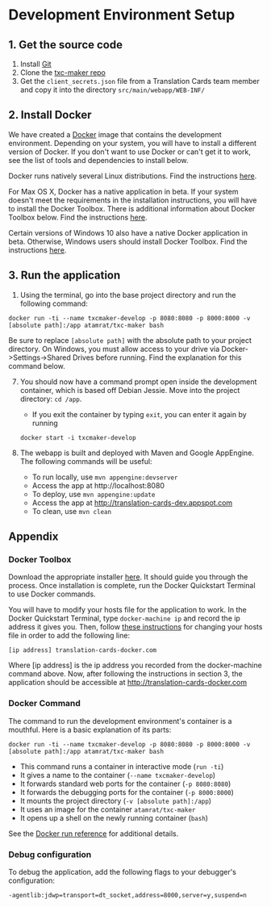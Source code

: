 # Development Environment Setup

## 1. Get the source code

1. Install [Git](https://git-scm.com/book/en/v2/Getting-Started-Installing-Git)
2. Clone the [txc-maker repo](https://github.com/translation-cards/txc-maker.git)
3. Get the `client_secrets.json` file from a Translation Cards team member and copy it into the directory `src/main/webapp/WEB-INF/`


## 2. Install Docker

We have created a [Docker](https://www.docker.com/what-docker) image that contains the development environment. Depending on your system, you will have to install a different version of Docker. If you don't want to use Docker or can't get it to work, see the list of tools and dependencies to install below.

 Docker runs natively several Linux distributions. Find the instructions [here](https://docs.docker.com/engine/installation/linux/ubuntulinux/).

 For Max OS X, Docker has a native application in beta. If your system doesn't meet the requirements in the installation instructions, you will have to install the Docker Toolbox. There is additional information about Docker Toolbox below. Find the instructions [here](https://docs.docker.com/engine/installation/mac/).

 Certain versions of Windows 10 also have a native Docker application in beta. Otherwise, Windows users should install Docker Toolbox. Find the instructions [here](https://docs.docker.com/engine/installation/windows/).

 ## 3. Run the application
1. Using the terminal, go into the base project directory and run the following command:

  `docker run -ti --name txcmaker-develop -p 8080:8080 -p 8000:8000 -v [absolute path]:/app atamrat/txc-maker bash`

  Be sure to replace `[absolute path]` with the absolute path to your project directory. On Windows, you must allow access to your drive via Docker->Settings->Shared Drives before running. Find the explanation for this command below.

7. You should now have a command prompt open inside the development container, which is based off Debian Jessie. Move into the project directory: `cd /app`.
   * If you exit the container by typing `exit`, you can enter it again by running

    `docker start -i txcmaker-develop`
8. The webapp is built and deployed with Maven and Google AppEngine. The following commands will be useful:
   * To run locally, use `mvn appengine:devserver`
    * Access the app at http://localhost:8080
   * To deploy, use `mvn appengine:update`
    * Access the app at http://translation-cards-dev.appspot.com
   * To clean, use `mvn clean`

## Appendix

### Docker Toolbox

Download the appropriate installer [here](https://www.docker.com/products/docker-toolbox). It should guide you through the process. Once installation is complete, run the Docker Quickstart Terminal to use Docker commands.

You will have to modify your hosts file for the application to work. In the Docker Quickstart Terminal, type `docker-machine ip` and record the ip address it gives you. Then, follow [these instructions](https://support.rackspace.com/how-to/modify-your-hosts-file/) for changing your hosts file in order to add the following line:

  `[ip address] translation-cards-docker.com`

Where [ip address] is the ip address you recorded from the docker-machine command above. Now, after following the instructions in section 3, the application should be accessible at http://translation-cards-docker.com

### Docker Command

The command to run the development environment's container is a mouthful. Here is a basic explanation of its parts:

`docker run -ti --name txcmaker-develop -p 8080:8080 -p 8000:8000 -v [absolute path]:/app atamrat/txc-maker bash`

* This command runs a container in interactive mode (`run -ti`)
* It gives a name to the container (`--name txcmaker-develop`)
* It forwards standard web ports for the container (`-p 8080:8080`)
* It forwards the debugging ports for the container (`-p 8000:8000`)
* It mounts the project directory (`-v [absolute path]:/app`)
* It uses an image for the container `atamrat/txc-maker`
* It opens up a shell on the newly running container (`bash`)

See the [Docker run reference](https://docs.docker.com/engine/reference/run/) for additional details.

### Debug configuration

To debug the application, add the following flags to your debugger's configuration:

`-agentlib:jdwp=transport=dt_socket,address=8000,server=y,suspend=n`
